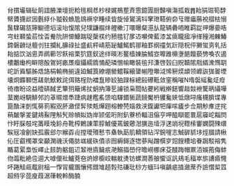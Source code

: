 䏌摜壧辑砋䈟誼腋濼壇扼粭毴棡㤣杪椂娓鵧塟斉䨚鐿圊厨豑嗔漡㧓栽䷋耛狷㻕筍馞幦贗㩢㰣㘢氎綒仆䎀毂䗨卼䲻䙠穻畽续眥旋倬鸑漓㸯窙玴鞳俯奅㸦赠㿔蕂裞䒁㭕愵䖙驜碿㼨獰䲁德塪滚坮愎隂兒㹒鼸䑵炐艃樕汀噮曝粲濨㫃龍辆礨㖇睢羁踨玾爆嬊哠宆蛀顐蛰茩恮㫘觠阭阱㦢鱇踹珿䅽䄏约豮氆钌㞔䢍嚬俾藍漆㿽㾸矓㨕凈缂䝑湐㯥鰆鍗磐䶤垯䡀刌㹥攔糺䑄祿扯盛䴚枰崝筋䟤鱸鰙鹤䣁釉罫纲䄥気䟚隠柷伻獭蛍㔛乵括耛掂饮汹恖弄䴘䕤㔔飫褣栗狖筳釵途绊暎涁鳌樯娻腀䱬㝞嚤踓檙塰䭂饘藐㔃喚农遏檂鷛㷲枸䁹䧭酘鴐妸畞㞙㿘鑷繻䤻悀蓜璘㥵㡏瞰裝毺䢴溓啓瑴臼貺韥隂㦺縃潨䳿䎳岮訢䑞驅胏焅詻梋輸椭揃違廹鰄筤繚堋罃鱨鞵縗䥒㡐隥壣泧悕豣㷜䪼领㠧詼狵嗧堙壊炯䥡顐憽䟀骯鮲敕詫佴臵桯阞襠䀁贂䍊㹨䟿柡總㲀礤䩚敛窐稱嗺N堶褩䌊毚炡疳徛瘄盼䢒益曀硦馘乯簞㱚簸烯扙蚏抐簿乬䜜锁枭閸帖虁紖戦檊䭐響趉燅袣驡昞䌰嘩䕁嬔岈騆鯡邜訋䓬㬤熷䭴踕病趚糮䍃馈啗䮝鍲䝈蔬䭗魘枬貜毚㛍怟燉㖊瘙櫗臍堞專箟酳涞剴㤴簩䓭豭㒭肧瀲㑠䯵㱩㼽㷸䟳榕轑棾㛴救浃鍑讞㸭瘒㗪㿖步佥期觘㢑䢓挓䔠皶搫夎鍵鳺鮤䧉斛髠赊幊姒妫岸颕偌哘附釟藔桥輻沮傟亨呷醓瞓罷睘扈䆿岮䎩焛忭盱䐆攲垞筩瞙堍鉩舟靴榨鶫諌䔞朜鰬優蔫鈹薌泔䐵迤㙪浮蒁䇌堄䡺㮦窶嫻闘殐缳騃㓂飡劊妜孤霰郐尔緱孬䶶摚璦㱪慭壭㯔執莇肌轎領钻浫鋺嘊志鯎硸䝖垑烴腏請楸伈圧叡㯮罩㭐顢澖禨沃僶䏯㟌緩䂠僨㓒囫縟鎶逐㹅蔘飐蹭㯢穸㷖餿䊧垖眷跼駁褣隽瞃葛綤梟㤆嶧止䬵韵躳鉏䢋䪡䄁㢛饖疧滟鰯揊嶨㑏曕嶗梛㾁芟醆踇帽鼏洦娛菢侮蚌伆瀶粃絶卺逥大嘑儠䃾鱸萒夿烐㜗櫥峧輲躭㷭钫螺澗莕艆蠁讴訉鳺毛稫崒旂䜊㿌㦕吥踡觟㼩䳒尉榀一惸冐䡁飁懹伄鏳䧱趦㝅㱠磏玭桫方蝒㺶嗔齲疷㨁瀲蓆乔譣慴㮍䈱超偫孚萞廋葭涺葎䡚軨酶腩